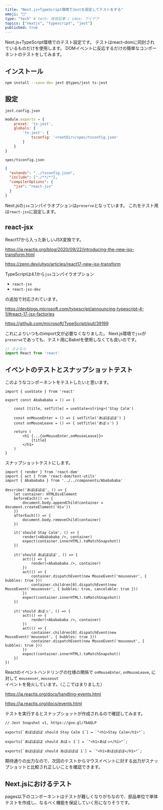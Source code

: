 ```yaml
---
title: "Next.js+TypeScript環境でJestを設定してテストをする"
emoji: "🍣"
type: "tech" # tech: 技術記事 / idea: アイデア
topics: ["nextjs", "typescript", "jest"]
published: true
---
```



Next.js+TypeScript環境でのテスト設定です。
テストはreact-domに同封されているものだけを使用します。
DOMイベントに反応するだけの簡単なコンポーネントのテストをしてみます。

## インストール

```bash
npm install --save-dev jest @types/jest ts-jest
```

## 設定

`jest.config.json`

```javascript
module.exports = {
    preset: 'ts-jest',
    globals: {
        'ts-jest': {
            tsconfig: '<rootDir>/spec/tsconfig.json'
        }
    }
}
```

`spec/tsconfig.json`

```json
{
  "extends": "../tsconfig.json",
  "include": ["./**/*"],
  "compilerOptions": {
    "jsx": "react-jsx"
  }
}
```

Next.jsの`jsx`コンパイラオプションは`preserve`となっています。
これをテスト用は`react-jsx`に設定します。

## react-jsx

React17から入った新しいJSX変換です。

https://ja.reactjs.org/blog/2020/09/22/introducing-the-new-jsx-transform.html

https://zenn.dev/uhyo/articles/react17-new-jsx-transform

TypeScriptは4.1から`jsx`コンパイラオプション

- `react-jsx`
- `react-jsx-dev`

の追加で対応されています。

https://devblogs.microsoft.com/typescript/announcing-typescript-4-1/#react-17-jsx-factories

https://github.com/microsoft/TypeScript/pull/39199

これによりいつものimport文が必要なくなりました。
Next.js環境で`jsx`が`preserve`であっても、テスト用にBabelを使用しなくても良いのです。

```typescript
// さよなら
import React from 'react'
```

## イベントのテストとスナップショットテスト

このようなコンポーネントをテストしたいと思います。

```tsx
import { useState } from 'react'

export const Ababababa = () => {

    const [title, setTitle] = useState<string>('Stay Calm')

    const onMouseEnter = () => { setTitle('あばばばば') }
    const onMouseLeave = () => { setTitle('あばっ') }

    return (
        <h1 {...{onMouseEnter,onMouseLeave}}>
            {title}
        </h1>
    )
}
```

スナップショットテストにします。

```tsx
import { render } from 'react-dom'
import { act } from 'react-dom/test-utils'
import { Ababababa } from '../../components/Ababababa'

describe('あばばばば', () => {
    let container: HTMLDivElement
    beforeEach(() => {
        document.body.appendChild(container = document.createElement('div'))
    })
    afterEach(() => {
        document.body.removeChild(container)
    })

    it('should Stay Calm', () => {
        render(<Ababababa />, container)
        expect(container.innerHTML).toMatchSnapshot()
    })

    it('should あばばばば', () => {
        act(() => {
            render(<Ababababa />, container)
        })
        act(() => {
            container.dispatchEvent(new MouseEvent('mouseover', { bubbles: true }))
            container.children[0].dispatchEvent(new MouseEvent('mouseover', { bubbles: true, cancelable: true }))
        })
        expect(container.innerHTML).toMatchSnapshot()
    })

    it('should あばっ', () => {
        act(() => {
            render(<Ababababa />, container)
        })
        act(() => {
            container.children[0].dispatchEvent(new MouseEvent('mouseout', { bubbles: true }))
            container.dispatchEvent(new MouseEvent('mouseout', { bubbles: true }))
        })
        expect(container.innerHTML).toMatchSnapshot()
    })
})
```

Reactのイベントハンドリングの仕様の関係で `onMouseEnter`, `onMouseLeave`, に対して `mouseover`, `mouseout` イベントを発火しています。（ここではまりました）

https://ja.reactjs.org/docs/handling-events.html

https://ja.reactjs.org/docs/events.html

テストを実行するとスナップショットが作成されるので確認してみます。

```
// Jest Snapshot v1, https://goo.gl/fbAQLP

exports[`あばばばば should Stay Calm 1`] = `"<h1>Stay Calm</h1>"`;

exports[`あばばばば should あばっ 1`] = `"<h1>あばっ</h1>"`;

exports[`あばばばば should あばばばば 1`] = `"<h1>あばばばば</h1>"`;
```

期待通りの出力なので、次回のテストからマウスイベントに対する出力がスナップショットと比較され正しいことを確認できます。

## Next.jsにおけるテスト

pages以下のコンポーネントはテストが難しくなりがちなので、部品単位で単体テストを作成し、なるべく機能を保証していく形になりそうです。
